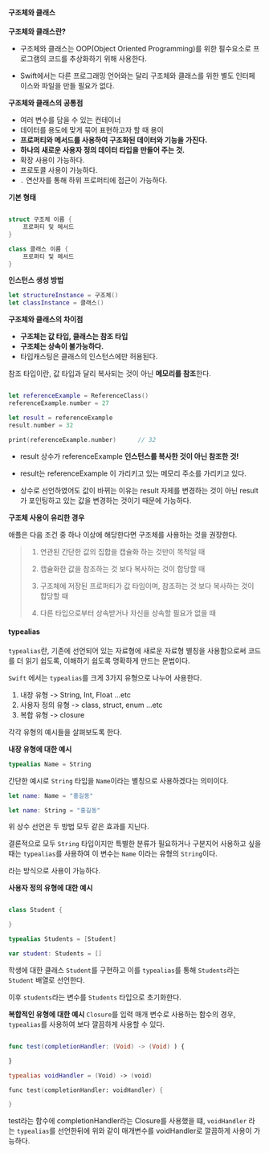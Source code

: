 


#### 구조체와 클래스

**구조체와 클래스란?**

-   구조체와 클래스는 OOP(Object Oriented Programming)를 위한 필수요소로 프로그램의 코드를 추상화하기 위해 사용한다.

-   Swift에서는 다른 프로그래밍 언어와는 달리 구조체와 클래스를 위한 별도 인터페이스와 파일을 만들 필요가 없다.

**구조체와 클래스의 공통점**
-   여러 변수를 담을 수 있는 컨테이너
-   데이터를 용도에 맞게 묶어 표현하고자 할 때 용이
-   __프로퍼티와 메서드를 사용하여 구조화된 데이터와 기능을 가진다.__
-   **하나의 새로운 사용자 정의 데이터 타입을 만들어 주는 것.**
-   확장 사용이 가능하다.
-   프로토콜 사용이 가능하다.
-   `.` 연산자를 통해 하위 프로퍼티에 접근이 가능하다.

**기본 형태**

```swift

struct 구조체 이름 {
    프로퍼티 및 메서드
}

class 클래스 이름 {
    프로퍼티 및 메서드
}

```

**인스턴스 생성 방법**
```swift
let structureInstance = 구조체()
let classInstance = 클래스()
```

**구조체와 클래스의 차이점**
-   **구조체는 값 타입, 클래스는 참조 타입**
-   **구조체는 상속이 불가능하다.**
-   타입캐스팅은 클래스의 인스턴스에만 허용된다. 

참조 타입이란, 값 타입과 달리 복사되는 것이 아닌 **메모리를 참조**한다.

```swift

let referenceExample = ReferenceClass()
referenceExample.number = 27

let result = referenceExample
result.number = 32

print(referenceExample.number)      // 32
```

-   result 상수가 referenceExample **인스턴스를 복사한 것이 아닌 참조한 것!**
-   result는 referenceExample 이 가리키고 있는 메모리 주소를 가리키고 있다.

-   상수로 선언하였어도 값이 바뀌는 이유는 result 자체를 변경하는 것이 아닌 result가 포인팅하고 있는 값을 변경하는 것이기 때문에 가능하다.

**구조체 사용이 유리한 경우**

애플은 다음 조건 중 하나 이상에 해당한다면 구조체를 사용하는 것을 권장한다.

>1. 연관된 간단한 값의 집합을 캡슐화 하는 것만이 목적일 때
>
>2. 캡슐화한 값을 참조하는 것 보다 복사하는 것이 합당할 때
>
>3. 구조체에 저장된 프로퍼티가 값 타임이며, 참조하는 것 보다 복사하는 것이 합당할 때
>
>4. 다른 타입으로부터 상속받거나 자신을 상속할 필요가 없을 때 

#### typealias

`typealias`란, 기존에 선언되어 있는 자료형에 새로운 자료형 별칭을 사용함으로써 코드를 더 읽기 쉽도록, 이해하기 쉽도록 명확하게 만드는 문법이다.

`Swift` 에서는 `typealias`를 크게 3가지 유형으로 나누어 사용한다.

1. 내장 유형 -> String, Int, Float ...etc
2. 사용자 정의 유형 -> class, struct, enum ...etc
3. 복합 유형 -> closure

각각 유형의 예시들을 살펴보도록 한다.

**내장 유형에 대한 예시**

```swift
typealias Name = String
```

간단한 예시로 `String` 타입을 `Name`이라는 별칭으로 사용하겠다는 의미이다.

```swift
let name: Name = "홍길동"

let name: String = "홍길동"
```

위 상수 선언은 두 방법 모두 같은 효과를 지닌다.

결론적으로 모두 `String` 타입이지만 특별한 분류가 필요하거나 구분지어 사용하고 싶을때는 `typealias`를 사용하여 이 변수는 `Name` 이라는 유형의 `String`이다.

라는 방식으로 사용이 가능하다.

**사용자 정의 유형에 대한 예시**

```swift

class Student {

}

typealias Students = [Student]

var student: Students = []
```

학생에 대한 클래스 `Student`를 구현하고 이를 `typealias`를 통해 `Students`라는 `Student` 배열로 선언한다.

이후 `students`라는 변수를 `Students` 타입으로 초기화한다.



**복합적인 유형에 대한 예시**
`Closure`를 입력 매개 변수로 사용하는 함수의 경우, `typealias`를 사용하여 보다 깔끔하게 사용할 수 있다.

```swift

func test(completionHandler: (Void) -> (Void) ) {

}

typealias voidHandler = (Void) -> (void)

func test(completionHandler: voidHandler) {

}
```

test라는 함수에 completionHandler라는 Closure를 사용했을 떄, 
`voidHandler` 라는 `typealias`를 선언한뒤에 위와 같이 매개변수를 voidHandler로 깔끔하게 사용이 가능하다.

